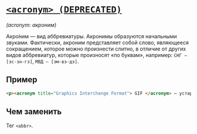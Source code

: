 # [`<acronym> (DEPRECATED)`](../index.md)

_(acronym: акроним)_

Акро́ним — вид аббревиатуры. Акронимы образуются начальными звуками. Фактически, акроним представляет собой слово, являющееся сокращением, которое можно произнести слитно, в отличие от других видов аббревиатур, которые произносят «по буквам», например: `СНГ — [эс-эн-гэ]`, `МВД — [эм-вэ-дэ]`.

## Пример

```html
<p><acronym title="Graphics Interchange Format"> GIF </acronym> — устаревший формат графики</p>
```

## Чем заменить

Тег `<abbr>`.
